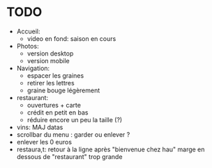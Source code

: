 # TODO
- Accueil:
    - video en fond: saison en cours
- Photos:
    - version desktop
    - version mobile
- Navigation:
    - espacer les graines
    - retirer les lettres
    - graine bouge légèrement
- restaurant:
    - ouvertures + carte
    - crédit en petit en bas 
    - réduire encore un peu la taille (?)
- vins: MAJ datas
- scrollbar du menu : garder ou enlever ?
- enlever les 0 euros
- restaura,t: retour à la ligne après "bienvenue chez hau"
marge en dessous de "restaurant" trop grande
